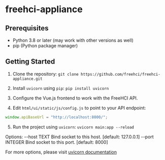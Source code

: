 # freehci-appliance

## Prerequisites

- Python 3.8 or later (may work with other versions as well)
- pip (Python package manager)

## Getting Started

1. Clone the repository:
`git clone https://github.com/freehci/freehci-appliance.git`

2. Install `uvicorn` using `pip`:
`pip install uvicorn`

3. Configure the Vue.js frontend to work with the FreeHCI API.

4. Edit `html/ui/static/js/config.js` to point to your API endpoint:

```javascript
window.apiBaseUrl = "http://localhost:8000/";
```

5. Run the project using `uvicorn`:
`uvicorn main:app --reload`

Options:
  --host TEXT                     Bind socket to this host.  [default: 127.0.0.1]
  --port INTEGER                  Bind socket to this port.  [default: 8000]

For more options, please visit [uvicorn documentation](https://www.uvicorn.org/)